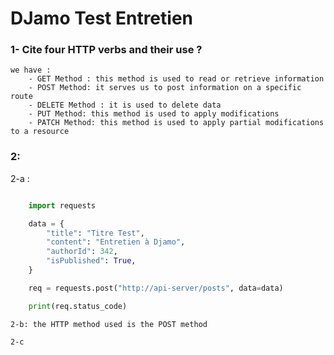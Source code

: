 # DJamo Test Entretien

### 1- Cite four HTTP verbs and their use ?
    we have :
        - GET Method : this method is used to read or retrieve information
        - POST Method: it serves us to post information on a specific route
        - DELETE Method : it is used to delete data
        - PUT Method: this method is used to apply modifications 
        - PATCH Method: this method is used to apply partial modifications to a resource

### 2:

2-a : 

```python 

    import requests

    data = {
        "title": "Titre Test",
        "content": "Entretien à Djamo",
        "authorId": 342,
        "isPublished": True,
    }

    req = requests.post("http://api-server/posts", data=data)

    print(req.status_code)
```

    2-b: the HTTP method used is the POST method

    2-c